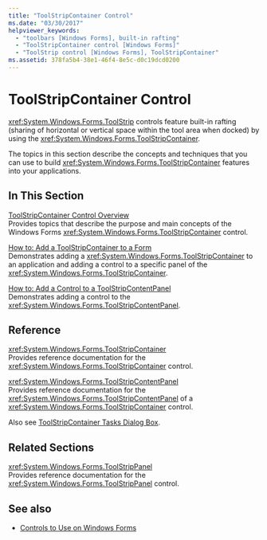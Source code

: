 ```yaml
---
title: "ToolStripContainer Control"
ms.date: "03/30/2017"
helpviewer_keywords: 
  - "toolbars [Windows Forms], built-in rafting"
  - "ToolStripContainer control [Windows Forms]"
  - "ToolStrip control [Windows Forms], ToolStripContainer"
ms.assetid: 378fa5b4-38e1-46f4-8e5c-d0c19dcd0200
---
```

# ToolStripContainer Control
<xref:System.Windows.Forms.ToolStrip> controls feature built-in rafting (sharing of horizontal or vertical space within the tool area when docked) by using the <xref:System.Windows.Forms.ToolStripContainer>.  
  
 The topics in this section describe the concepts and techniques that you can use to build <xref:System.Windows.Forms.ToolStripContainer> features into your applications.  
  
## In This Section  
 [ToolStripContainer Control Overview](../../../../docs/framework/winforms/controls/toolstripcontainer-control-overview.md)  
 Provides topics that describe the purpose and main concepts of the Windows Forms <xref:System.Windows.Forms.ToolStripContainer> control.  
  
 [How to: Add a ToolStripContainer to a Form](../../../../docs/framework/winforms/controls/how-to-add-a-toolstripcontainer-to-a-form.md)  
 Demonstrates adding a <xref:System.Windows.Forms.ToolStripContainer> to an application and adding a control to a specific panel of the <xref:System.Windows.Forms.ToolStripContainer>.  
  
 [How to: Add a Control to a ToolStripContentPanel](../../../../docs/framework/winforms/controls/how-to-add-a-control-to-a-toolstripcontentpanel.md)  
 Demonstrates adding a control to the <xref:System.Windows.Forms.ToolStripContentPanel>.  
  
## Reference  
 <xref:System.Windows.Forms.ToolStripContainer>  
 Provides reference documentation for the <xref:System.Windows.Forms.ToolStripContainer> control.  
  
 <xref:System.Windows.Forms.ToolStripContentPanel>  
 Provides reference documentation for the <xref:System.Windows.Forms.ToolStripContentPanel> of a <xref:System.Windows.Forms.ToolStripContainer> control.  
  
 Also see [ToolStripContainer Tasks Dialog Box](https://msdn.microsoft.com/library/ms233647\(v=vs.110\)).  
  
## Related Sections  
 <xref:System.Windows.Forms.ToolStripPanel>  
 Provides reference documentation for the <xref:System.Windows.Forms.ToolStripPanel> control.  
  
## See also
- [Controls to Use on Windows Forms](../../../../docs/framework/winforms/controls/controls-to-use-on-windows-forms.md)
